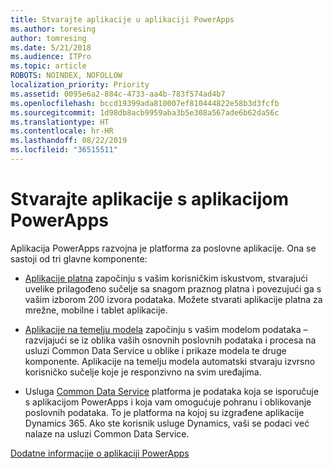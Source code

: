 ```yaml
---
title: Stvarajte aplikacije u aplikaciji PowerApps
ms.author: toresing
author: tomresing
ms.date: 5/21/2018
ms.audience: ITPro
ms.topic: article
ROBOTS: NOINDEX, NOFOLLOW
localization_priority: Priority
ms.assetid: 0095e6a2-884c-4733-aa4b-783f574ad4b7
ms.openlocfilehash: bccd19399ada810007ef810444822e58b3d3fcfb
ms.sourcegitcommit: 1d98db8acb9959aba3b5e308a567ade6b62da56c
ms.translationtype: HT
ms.contentlocale: hr-HR
ms.lasthandoff: 08/22/2019
ms.locfileid: "36515511"
---
```

# <a name="create-apps-with-powerapps"></a>Stvarajte aplikacije s aplikacijom PowerApps

Aplikacija PowerApps razvojna je platforma za poslovne aplikacije. Ona se sastoji od tri glavne komponente: 
  
- [Aplikacije platna](https://go.microsoft.com/fwlink/?linkid=874495) započinju s vašim korisničkim iskustvom, stvarajući uvelike prilagođeno sučelje sa snagom praznog platna i povezujući ga s vašim izborom 200 izvora podataka. Možete stvarati aplikacije platna za mrežne, mobilne i tablet aplikacije. 
    
- [Aplikacije na temelju modela](https://go.microsoft.com/fwlink/?linkid=874496) započinju s vašim modelom podataka – razvijajući se iz oblika vaših osnovnih poslovnih podataka i procesa na usluzi Common Data Service u oblike i prikaze modela te druge komponente. Aplikacije na temelju modela automatski stvaraju izvrsno korisničko sučelje koje je responzivno na svim uređajima. 
    
- Usluga [Common Data Service](https://go.microsoft.com/fwlink/?linkid=874497) platforma je podataka koja se isporučuje s aplikacijom PowerApps i koja vam omogućuje pohranu i oblikovanje poslovnih podataka. To je platforma na kojoj su izgrađene aplikacije Dynamics 365. Ako ste korisnik usluge Dynamics, vaši se podaci već nalaze na usluzi Common Data Service. 
    
[Dodatne informacije o aplikaciji PowerApps](https://go.microsoft.com/fwlink/?linkid=874498)
  

